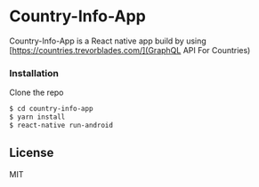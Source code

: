 # Country-Info-App

Country-Info-App is a React native app build by using [https://countries.trevorblades.com/](GraphQL API For Countries)

### Installation

Clone the repo

```sh
$ cd country-info-app
$ yarn install
$ react-native run-android
```

## License

MIT
